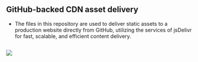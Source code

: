 ## GitHub-backed CDN asset delivery
- The files in this repository are used to deliver static assets to a production website directly from GitHub, utilizing the services of jsDelivr for fast, scalable, and efficient content delivery.

## [![](https://data.jsdelivr.com/v1/package/gh/sircam-html/ipfs.pg/badge)](https://www.jsdelivr.com/package/gh/sircam-html/ipfs.pg)
